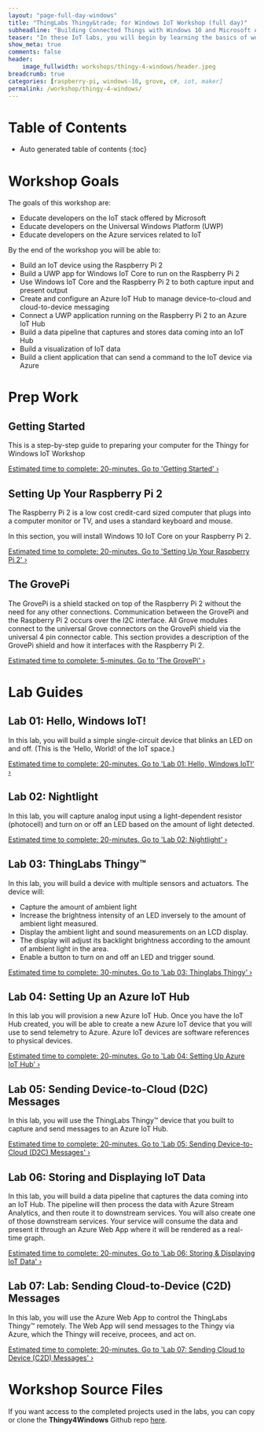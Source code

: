 ```yaml
---
layout: "page-full-day-windows"
title: "ThingLabs Thingy&trade; for Windows IoT Workshop (full day)"
subheadline: "Building Connected Things with Windows 10 and Microsoft Azure"
teaser: "In these IoT labs, you will begin by learning the basics of working with Windows 10 IoT Core connected to sensors and actuators. You will move on to connecting the Thing to the Cloud. You will learn how to leverage Microsoft Azure services to collect data and control devices. Finally, you'll use advanced services like analytics and machine learning to discover insights using your Things."
show_meta: true
comments: false
header: 
    image_fullwidth: workshops/thingy-4-windows/header.jpeg
breadcrumb: true
categories: [raspberry-pi, windows-10, grove, c#, iot, maker]
permalink: /workshop/thingy-4-windows/
---
```


# Table of Contents
*  Auto generated table of contents
{:toc}


# Workshop Goals
The goals of this workshop are:

+ Educate developers on the IoT stack offered by Microsoft
+ Educate developers on the Universal Windows Platform (UWP)
+ Educate developers on the Azure services related to IoT

By the end of the workshop you will be able to:

+ Build an IoT device using the Raspberry Pi 2 
+ Build a UWP app for Windows IoT Core to run on the Raspberry Pi 2
+ Use Windows IoT Core and the Raspberry Pi 2 to both capture input and present output
+ Create and configure an Azure IoT Hub to manage device-to-cloud and cloud-to-device messaging
+ Connect a UWP application running on the Raspberry Pi 2 to an Azure IoT Hub
+ Build a data pipeline that captures and stores data coming into an IoT Hub
+ Build a visualization of IoT data
+ Build a client application that can send a command to the IoT device via Azure

# Prep Work

## Getting Started
This is a step-by-step guide to preparing your computer for the Thingy for Windows IoT Workshop

<a class="radius button small" href="{{ site.url }}/workshop/thingy-4-windows/getting-started/">Estimated time to complete: 20-minutes. Go to  'Getting Started' ›</a>

## Setting Up Your Raspberry Pi 2
The Raspberry Pi 2 is a low cost credit-card sized computer that plugs into a computer monitor or TV, and uses a standard keyboard and mouse. 

In this section, you will install Windows 10 IoT Core on your Raspberry Pi 2.

<a class="radius button small" href="{{ site.url }}/workshop/thingy-4-windows/setup-rpi2/">Estimated time to complete: 20-minutes. Go to  'Setting Up Your Raspberry Pi 2' ›</a>

## The GrovePi
The GrovePi is a shield stacked on top of the Raspberry Pi 2 without the need for any other connections.  Communication between the GrovePi and the Raspberry Pi 2 occurs over the I2C interface. All Grove modules connect to the universal Grove connectors on the GrovePi shield via the universal 4 pin connector cable. This section provides a description of the GrovePi shield and how it interfaces with the Raspberry Pi 2.

<a class="radius button small" href="{{ site.url }}/workshop/thingy-4-windows/grovepi/">Estimated time to complete: 5-minutes. Go to  'The GrovePi' ›</a>

# Lab Guides

## Lab 01: Hello, Windows IoT!
In this lab, you will build a simple single-circuit device that blinks an LED on and off. (This is the ‘Hello, World! of the IoT space.)

<a class="radius button small" href="{{ site.url }}/workshop/thingy-4-windows/hello-windows-iot/">Estimated time to complete: 20-minutes. Go to  'Lab 01: Hello, Windows IoT!' ›</a>

## Lab 02: Nightlight
In this lab, you will capture analog input using a light-dependent resistor (photocell) and turn on or off an LED based on the amount of light detected. 

<a class="radius button small" href="{{ site.url }}/workshop/thingy-4-windows/nightlight/">Estimated time to complete: 20-minutes. Go to  'Lab 02: Nightlight' ›</a>

## Lab 03: ThingLabs Thingy&trade;
In this lab, you will build a device with multiple sensors and actuators. The device will:

* Capture the amount of ambient light
* Increase the brightness intensity of an LED inversely to the amount of ambient light measured.
* Display the ambient light and sound measurements on an LCD display.
* The display will adjust its backlight brightness according to the amount of ambient light in the area.
* Enable a button to turn on and off an LED and trigger sound.

<a class="radius button small" href="{{ site.url }}/workshop/thingy-4-windows/thingy/">Estimated time to complete: 30-minutes. Go to  'Lab 03: Thinglabs Thingy' ›</a>

## Lab 04: Setting Up an Azure IoT Hub
In this lab you will provision a new Azure IoT Hub. Once you have the IoT Hub created, you will be able to create a new Azure IoT device that you will use to send telemetry to Azure. Azure IoT devices are software references to physical devices.

<a class="radius button small" href="{{ site.url }}/workshop/thingy-4-windows/setup-azure-iot-hub/">Estimated time to complete: 20-minutes. Go to  'Lab 04: Setting Up Azure IoT Hub' ›</a>

## Lab 05: Sending Device-to-Cloud (D2C) Messages
In this lab, you will use the ThingLabs Thingy&trade; device that you built to capture and send messages to an Azure IoT Hub.

<a class="radius button small" href="{{ site.url }}/workshop/thingy-4-windows/sending-d2c-messages/">Estimated time to complete: 20-minutes. Go to  'Lab 05: Sending Device-to-Cloud (D2C) Messages' ›</a>

## Lab 06: Storing and Displaying IoT Data
In this lab, you will build a data pipeline that captures the data coming into an IoT Hub. The pipeline will then process the data with Azure Stream Analytics, and then route it to downstream services. You will also create one of those downstream services. Your service will consume the data and present it through an Azure Web App where it will be rendered as a real-time graph.

<a class="radius button small" href="{{ site.url }}/workshop/thingy-4-windows/storing-displaying-data/">Estimated time to complete: 20-minutes. Go to  'Lab 06: Storing & Displaying IoT Data' ›</a>

## Lab 07: Lab: Sending Cloud-to-Device (C2D) Messages
In this lab, you will use the Azure Web App to control the ThingLabs Thingy&trade; remotely. The Web App will send messages to the Thingy via Azure, which the Thingy will receive, procees, and act on.

<a class="radius button small" href="{{ site.url }}/workshop/thingy-4-windows/sending-c2d-messages/">Estimated time to complete: 20-minutes. Go to  'Lab 07: Sending Cloud to Device (C2D) Messages' ›</a>

# Workshop Source Files
If you want access to the completed projects used in the labs, you can copy or clone the __Thingy4Windows__ Github repo [here](https://github.com/ThingLabsIo/Thingy4Windows).
